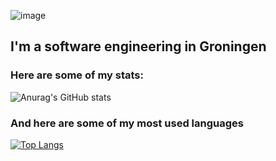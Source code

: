 ![image](https://user-images.githubusercontent.com/28903703/121504654-76ed7f00-c9e2-11eb-96b1-9599e0395c31.png)
## I'm a software engineering in Groningen

### Here are some of my stats:
![Anurag's GitHub stats](https://github-readme-stats.vercel.app/api?username=RobbinKok&show_icons=true&theme=radical&include_all_commits=true&count_private=true&hide_rank=true)

### And here are some of my most used languages
[![Top Langs](https://github-readme-stats.vercel.app/api/top-langs/?username=RobbinKok&hide=cmake&theme=radical&include_all_commits=true&count_private=true)](https://github.com/anuraghazra/github-readme-stats)
<!--
**RobbinKok/RobbinKok** is a ✨ _special_ ✨ repository because its `README.md` (this file) appears on your GitHub profile.

Here are some ideas to get you started:

- 🔭 I’m currently working on ...
- 🌱 I’m currently learning ...
- 👯 I’m looking to collaborate on ...
- 🤔 I’m looking for help with ...
- 💬 Ask me about ...
- 📫 How to reach me: ...
- 😄 Pronouns: ...
- ⚡ Fun fact: ...
-->
